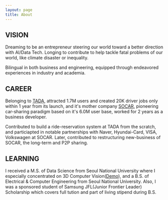 ```yaml
---
layout: page
title: About
---
```


## VISION

Dreaming to be an entrepreneur steering our world toward a better direction with AI/Data Tech. Longing to contribute to help tackle fatal problems of our world, like climate disaster or inequality.

Bilingual in both business and engineering, equipped through endeavored experiences in industry and academia.

## CAREER

Belonging to <a href="https://tadatada.com/">TADA</a>, attracted 1.7M users and created 20K driver jobs only within 1 year from its launch, and it's mother company <a href="https://www.socar.kr/">SOCAR</a>, pioneering car-sharing paradigm based on it's 6.0M user base, worked for 2 years as a business developer.

Contributed to build a ride-reservation system at TADA from the scratch, and particiapted in notable partnerships with Naver, Hyundai-Card, VISA, Volkswagen at SOCAR. Later, contributed to restructuring new-business of SOCAR, the long-term and P2P sharing.

## LEARNING

I received a M.S. of Data Science from Seoul National University where I especially concentrated on 3D Computer Vision(<a href="https://www.youtube.com/watch?v=MBTAXerrD3o">Demo</a>), and a B.S. of Electrical & Computer Engineering from Seoul National University. Also, I was a sponsored student of Samsung JFL(Junior Frontier Leader) Scholarship which covers full tution and part of living stipend during B.S.
